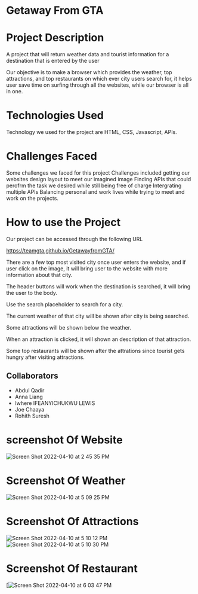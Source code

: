 # Getaway From GTA

# Project Description

A project that will return weather data and tourist information for a destination that is entered by the user

Our objective is to make a browser which provides the weather, top attractions, and top restaurants on which ever city users search for, it helps user save time on surfing through all the websites, while our browser is all in one.

# Technologies Used

Technology we used for the project are HTML, CSS, Javascript, APIs.

# Challenges Faced

Some challenges we faced for this project
Challenges included getting our websites design layout to meet our imagined image
Finding APIs that could perofrm the task we desired while still being free of charge
Intergrating multiple APIs
Balancing personal and work lives while trying to meet and work on the projects.

# How to use the Project

Our project can be accessed through the following URL

https://teamgta.github.io/GetawayfromGTA/


There are a few top most visited city once user enters the website, and if user click on the image, it will bring user to the website with more information about that city.

The header buttons will work when the destination is searched, it will bring the user to the body.

Use the search placeholder to search for a city.

The current weather of that city will be shown after city is being searched.

Some attractions will be shown below the weather.

When an attraction is clicked, it will shown an description of that attraction.

Some top restaurants will be shown after the attrations since tourist gets hungry after visiting attractions.

## Collaborators

- Abdul Qadir
- Anna Liang
- Iwhere IFEANYICHUKWU LEWIS
- Joe Chaaya
- Rohith Suresh


# screenshot Of Website

![Screen Shot 2022-04-10 at 2 45 35 PM](https://user-images.githubusercontent.com/99456130/162639808-90ad6a2d-4ed7-49eb-a821-fc0cfb6102bf.png)

# Screenshot Of Weather

![Screen Shot 2022-04-10 at 5 09 25 PM](https://user-images.githubusercontent.com/99456130/162640144-da227a47-4500-42bd-8064-10c691ea5b87.png)

# Screenshot Of Attractions

![Screen Shot 2022-04-10 at 5 10 12 PM](https://user-images.githubusercontent.com/99456130/162640180-84da126b-040f-4727-bf75-45736e95b436.png)
![Screen Shot 2022-04-10 at 5 10 30 PM](https://user-images.githubusercontent.com/99456130/162641419-4e6ad110-06cb-4a90-879e-59ad763e60ee.png)
 
 # Screenshot Of Restaurant
 [![Screen Shot 2022-04-10 at 6 03 47 PM](https://user-images.githubusercontent.com/99456130/162641800-e0a9dc1c-4de8-4def-8a0f-81462c3c60c8.png)
